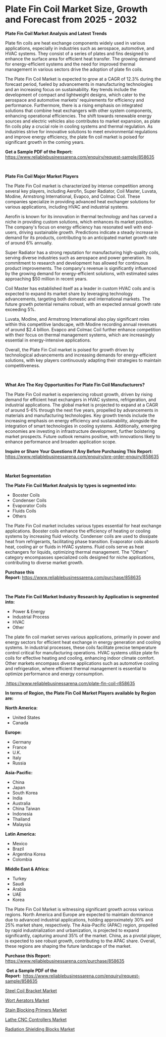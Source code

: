 <p><h1>Plate Fin Coil Market Size, Growth and Forecast from 2025 - 2032</h1></p><p><strong>Plate Fin Coil Market Analysis and Latest Trends</strong></p>
<p><p>Plate fin coils are heat exchange components widely used in various applications, especially in industries such as aerospace, automotive, and HVAC systems. They consist of a series of plates and fins designed to enhance the surface area for efficient heat transfer. The growing demand for energy-efficient systems and the need for improved thermal management in various sectors drive the adoption of plate fin coils.</p><p>The Plate Fin Coil Market is expected to grow at a CAGR of 12.3% during the forecast period, fueled by advancements in manufacturing technologies and an increasing focus on sustainability. Key trends include the development of compact and lightweight designs, which cater to the aerospace and automotive markets' requirements for efficiency and performance. Furthermore, there is a rising emphasis on integrated solutions that combine heat exchangers with other system components, enhancing operational efficiencies. The shift towards renewable energy sources and electric vehicles also contributes to market expansion, as plate fin coils play a crucial role in cooling systems and thermal regulation. As industries strive for innovative solutions to meet environmental regulations and improve energy efficiency, the plate fin coil market is poised for significant growth in the coming years.</p></p>
<p><strong>Get a Sample PDF of the Report:&nbsp;</strong> <a href="https://www.reliablebusinessarena.com/enquiry/request-sample/858635?utm_campaign=2195&utm_medium=2&utm_source=Github&utm_content=ia&utm_term=31032025&utm_id=plate-fin-coil">https://www.reliablebusinessarena.com/enquiry/request-sample/858635</a></p>
<p>&nbsp;</p>
<p><strong>Plate Fin Coil Major Market Players</strong></p>
<p><p>The Plate Fin Coil market is characterized by intense competition among several key players, including Aerofin, Super Radiator, Coil Master, Luvata, Modine, Armstrong International, Evapco, and Colmac Coil. These companies specialize in providing advanced heat exchanger solutions for various applications, including HVAC and industrial systems.</p><p>Aerofin is known for its innovation in thermal technology and has carved a niche in providing custom solutions, which enhances its market position. The company's focus on energy efficiency has resonated well with end-users, driving sustainable growth. Predictions indicate a steady increase in demand for its products, contributing to an anticipated market growth rate of around 6% annually.</p><p>Super Radiator has a strong reputation for manufacturing high-quality coils, serving diverse industries such as aerospace and power generation. Its commitment to research and development has allowed for continuous product improvements. The company's revenue is significantly influenced by the growing demand for energy-efficient solutions, with estimated sales approaching $50 million in recent years.</p><p>Coil Master has established itself as a leader in custom HVAC coils and is expected to expand its market share by leveraging technology advancements, targeting both domestic and international markets. The future growth potential remains robust, with an expected annual growth rate exceeding 5%.</p><p>Luvata, Modine, and Armstrong International also play significant roles within this competitive landscape, with Modine recording annual revenues of around $2.4 billion. Evapco and Colmac Coil further enhance competition with their focus on thermal management systems, which are increasingly essential in energy-intensive applications.</p><p>Overall, the Plate Fin Coil market is poised for growth driven by technological advancements and increasing demands for energy-efficient solutions, with key players continuously adapting their strategies to maintain competitiveness.</p></p>
<p>&nbsp;</p>
<p><strong>What Are The Key Opportunities For Plate Fin Coil Manufacturers?</strong></p>
<p><p>The Plate Fin Coil market is experiencing robust growth, driven by rising demand for efficient heat exchangers in HVAC systems, refrigeration, and industrial applications. The global market is projected to expand at a CAGR of around 5-6% through the next five years, propelled by advancements in materials and manufacturing technologies. Key growth trends include the increasing emphasis on energy efficiency and sustainability, alongside the integration of smart technologies in cooling systems. Additionally, emerging economies are investing in infrastructure development, further bolstering market prospects. Future outlook remains positive, with innovations likely to enhance performance and broaden application scope.</p></p>
<p><strong>Inquire or Share Your Questions If Any Before Purchasing This Report:</strong> <a href="https://www.reliablebusinessarena.com/enquiry/pre-order-enquiry/858635?utm_campaign=2195&utm_medium=2&utm_source=Github&utm_content=ia&utm_term=31032025&utm_id=plate-fin-coil">https://www.reliablebusinessarena.com/enquiry/pre-order-enquiry/858635</a></p>
<p>&nbsp;</p>
<p><strong>Market Segmentation</strong></p>
<p><strong>The Plate Fin Coil Market Analysis by types is segmented into:</strong></p>
<p><ul><li>Booster Coils</li><li>Condenser Coils</li><li>Evaporator Coils</li><li>Fluids Coils</li><li>Others</li></ul></p>
<p><p>The Plate Fin Coil market includes various types essential for heat exchange applications. Booster coils enhance the efficiency of heating or cooling systems by increasing fluid velocity. Condenser coils are used to dissipate heat from refrigerants, facilitating phase transition. Evaporator coils absorb heat, cooling air or fluids in HVAC systems. Fluid coils serve as heat exchangers for liquids, optimizing thermal management. The "Others" category encompasses specialized coils designed for niche applications, contributing to diverse market growth.</p></p>
<p><strong>Purchase this Report:&nbsp;</strong><a href="https://www.reliablebusinessarena.com/purchase/858635?utm_campaign=2195&utm_medium=2&utm_source=Github&utm_content=ia&utm_term=31032025&utm_id=plate-fin-coil">https://www.reliablebusinessarena.com/purchase/858635</a></p>
<p>&nbsp;</p>
<p><strong>The Plate Fin Coil Market Industry Research by Application is segmented into:</strong></p>
<p><ul><li>Power & Energy</li><li>Industrial Process</li><li>HVAC</li><li>Other</li></ul></p>
<p><p>The plate fin coil market serves various applications, primarily in power and energy sectors for efficient heat exchange in energy generation and cooling systems. In industrial processes, these coils facilitate precise temperature control critical for manufacturing operations. HVAC systems utilize plate fin coils for effective heating and cooling, enhancing indoor climate comfort. Other markets encompass diverse applications such as automotive cooling and refrigeration, where efficient thermal management is essential to optimize performance and energy consumption.</p></p>
<p><a href="https://www.reliablebusinessarena.com/plate-fin-coil-r858635?utm_campaign=2195&utm_medium=2&utm_source=Github&utm_content=ia&utm_term=31032025&utm_id=plate-fin-coil">&nbsp;https://www.reliablebusinessarena.com/plate-fin-coil-r858635</a></p>
<p><strong>In terms of Region, the Plate Fin Coil Market Players available by Region are:</strong></p>
<p>
    <p> <strong> North America: </strong>
        <ul>
            <li>United States</li>
            <li>Canada</li>
        </ul>
        </p> 
    <p> <strong> Europe: </strong>
        <ul>
            <li>Germany</li>
            <li>France</li>
            <li>U.K.</li>
            <li>Italy</li>
            <li>Russia</li>
        </ul>
        </p> 
    <p> <strong> Asia-Pacific: </strong>
        <ul>
            <li>China</li>
            <li>Japan</li>
            <li>South Korea</li>
            <li>India</li>
            <li>Australia</li>
            <li>China Taiwan</li>
            <li>Indonesia</li>
            <li>Thailand</li>
            <li>Malaysia</li>
        </ul>
        </p> 
    <p> <strong> Latin America: </strong>
        <ul>
            <li>Mexico</li>
            <li>Brazil</li>
            <li>Argentina Korea</li>
            <li>Colombia</li>
        </ul>
        </p> 
    <p> <strong> Middle East & Africa: </strong>
        <ul>
            <li>Turkey</li>
            <li>Saudi</li>
            <li>Arabia</li>
            <li>UAE</li>
            <li>Korea</li>
        </ul>
    </p>
    </p>
<p><p>The Plate Fin Coil Market is witnessing significant growth across various regions. North America and Europe are expected to maintain dominance due to advanced industrial applications, holding approximately 30% and 25% market share, respectively. The Asia-Pacific (APAC) region, propelled by rapid industrialization and urbanization, is projected to expand significantly, capturing around 35% of the market. China, as a pivotal player, is expected to see robust growth, contributing to the APAC share. Overall, these regions are shaping the future landscape of the market.</p></p>
<p><strong>Purchase this Report: </strong><a href="https://www.reliablebusinessarena.com/purchase/858635?utm_campaign=2195&utm_medium=2&utm_source=Github&utm_content=ia&utm_term=31032025&utm_id=plate-fin-coil">https://www.reliablebusinessarena.com/purchase/858635</a></p>
<p>&nbsp;<strong>Get a Sample PDF of the Report:&nbsp;&nbsp;</strong><a href="https://www.reliablebusinessarena.com/enquiry/request-sample/858635?utm_campaign=2195&utm_medium=2&utm_source=Github&utm_content=ia&utm_term=31032025&utm_id=plate-fin-coil">https://www.reliablebusinessarena.com/enquiry/request-sample/858635</a></p>
<p><strong></strong></p>
<p><p><a href="https://www.linkedin.com/pulse/significant-growth-anticipated-steel-coil-bracket-market-projected-z7bte?utm_campaign=2195&utm_medium=2&utm_source=Github&utm_content=ia&utm_term=31032025&utm_id=plate-fin-coil">Steel Coil Bracket Market</a></p><p><a href="https://www.linkedin.com/pulse/wort-aerators-markets-comprehensive-analysis-which-includes-forecasted-n4kee?utm_campaign=2195&utm_medium=2&utm_source=Github&utm_content=ia&utm_term=31032025&utm_id=plate-fin-coil">Wort Aerators Market</a></p><p><a href="https://github.com/dubelsuehsik/Market-Research-Report-List-1/blob/main/stain-blocking-primers-market.md?utm_campaign=2195&utm_medium=2&utm_source=Github&utm_content=ia&utm_term=31032025&utm_id=plate-fin-coil">Stain Blocking Primers Market</a></p><p><a href="https://www.linkedin.com/pulse/lathe-cnc-controllers-market-analysis-report-global-insights-jrjde?utm_campaign=2195&utm_medium=2&utm_source=Github&utm_content=ia&utm_term=31032025&utm_id=plate-fin-coil">Lathe CNC Controllers Market</a></p><p><a href="https://github.com/lolahberkik5/Market-Research-Report-List-1/blob/main/radiation-shielding-blocks-market.md?utm_campaign=2195&utm_medium=2&utm_source=Github&utm_content=ia&utm_term=31032025&utm_id=plate-fin-coil">Radiation Shielding Blocks Market</a></p></p>